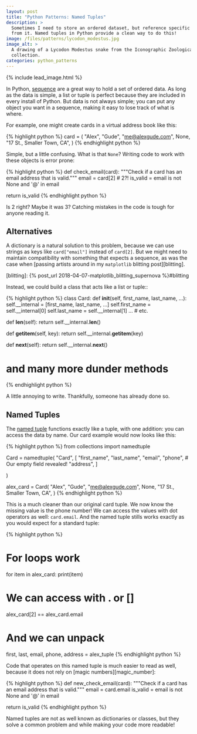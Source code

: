 ```yaml
---
layout: post
title: "Python Patterns: Named Tuples"
description: >
  Sometimes I need to store an ordered dataset, but reference specific members
  from it. Named tuples in Python provide a clean way to do this!
image: /files/patterns/lycodon_modestus.jpg
image_alt: >
  A drawing of a Lycodon Modestus snake from the Iconographic Zoologica
  collection.
categories: python_patterns
---
```


{% include lead_image.html %}

In Python, [sequence][seq] are a great way to hold a set of ordered data. As
long as the data is simple, a list or tuple is perfect because they are
included in every install of Python. But data is not always simple; you can
put any object you want in a sequence, making it easy to lose track of what is
where.

[seq]: https://docs.python.org/3.7/library/stdtypes.html#sequence-types-list-tuple-range

For example, one might create cards in a virtual address book like this:

{% highlight python %}
card = (
  "Alex",
  "Gude",
  "me@alexgude.com",
  None,
  "17 St., Smaller Town, CA",
)
{% endhighlight python %}

Simple, but a little confusing. What is that `None`? Writing code to work with
these objects is error prone:

{% highlight python %}
def check_email(card):
  """Check if a card has an email
  address that is valid."""
  email = card[2]  # 2?!
  is_valid = email is not None and '@' in email

  return is_valid
{% endhighlight python %}

Is 2 right? Maybe it was 3? Catching mistakes in the code is tough for anyone
reading it.

## Alternatives

A dictionary is a natural solution to this problem, because we can use strings
as keys like `card["email"]` instead of `card[2]`. But we might need to
maintain compatibility with something that expects a sequence, as was the case
when [passing artists around in my `matplotlib` blitting post][blitting].

[blitting]: {% post_url 2018-04-07-matplotlib_blitting_supernova %}#blitting

Instead, we could build a class that acts like a list or tuple::

{% highlight python %}
class Card:
  def __init__(self, first_name, last_name, ...):
    self.__internal = [first_name, last_name, ...]
    self.first_name = self.__internal[0]
    self.last_name = self.__internal[1]
    ...  # etc.

  def __len__(self):
    return self.__internal.__len__()

  def __getitem__(self, key):
    return self.__internal.__getitem__(key)

  def __next__(self):
    return self.__internal.__next__()

  # and many more dunder methods
{% endhighlight python %}

A little annoying to write. Thankfully, someone has already done so.

## Named Tuples

The [named tuple][namedtuple] functions exactly like a tuple, with one
addition: you can access the data by name. Our card example would now looks
like this:

[namedtuple]: https://docs.python.org/3/library/collections.html#collections.namedtuple

{% highlight python %}
from collections import namedtuple

Card = namedtuple(
    "Card",
    [
        "first_name",
        "last_name",
        "email",
        "phone",  # Our empty field revealed!
        "address",
    ]

)

alex_card = Card(
    "Alex", "Gude", "me@alexgude.com",
    None, "17 St., Smaller Town, CA",
)
{% endhighlight python %}

This is a much cleaner than our original card tuple. We now know the missing
value is the phone number! We can access the values with dot operators as
well: `card.email`. And the named tuple stills works exactly as you would
expect for a standard tuple:

{% highlight python %}
# For loops work
for item in alex_card:
    print(item)

# We can access with . or []
alex_card[2] == alex_card.email

# And we can unpack
first, last, email, phone, address = alex_tuple
{% endhighlight python %}

Code that operates on this named tuple is much easier to read as well, because
it does not rely on [magic numbers][magic_number]:

{% highlight python %}
def new_check_email(card):
  """Check if a card has an email
  address that is valid."""
  email = card.email
  is_valid = email is not None and '@' in email

  return is_valid
{% endhighlight python %}

Named tuples are not as well known as dictionaries or classes, but they solve
a common problem and while making your code more readable!
